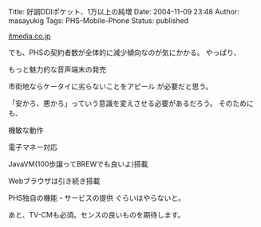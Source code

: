 Title: 好調DDIポケット、1万以上の純増
Date: 2004-11-09 23:48
Author: masayukig
Tags: PHS-Mobile-Phone
Status: published

[itmedia.co.jp](http://www.itmedia.co.jp/mobile/articles/0411/08/news075.html)

でも、PHSの契約者数が全体的に減少傾向なのが気にかかる。
やっぱり、

もっと魅力的な音声端末の発売

市街地ならケータイに劣らないことをアピール
が必要だと思う。

「安かろ、悪かろ」っていう意識を変えさせる必要があるだろう。
そのためにも、

機敏な動作

電子マネー対応

JavaVM(100歩譲ってBREWでも良いよ)搭載

Webブラウザは引き続き搭載

PHS独自の機能・サービスの提供
ぐらいはやらないと。

あと、TV-CMも必須。センスの良いものを期待します。
